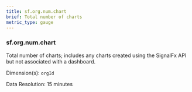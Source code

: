 ```yaml
---
title: sf.org.num.chart
brief: Total number of charts
metric_type: gauge
---
```

### sf.org.num.chart

Total number of charts; includes any charts created using the SignalFx API but not associated with a dashboard.

Dimension(s): `orgId`

Data Resolution: 15 minutes
